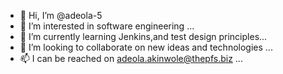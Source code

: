 - 👋 Hi, I’m @adeola-5
- 👀 I’m interested in software engineering ...
- 🌱 I’m currently learning Jenkins,and test design principles...
- 💞️ I’m looking to collaborate on new ideas and technologies ...
- 📫 I can be reached on adeola.akinwole@thepfs.biz ...

<!---
adeola-5/adeola-5 is a ✨ special ✨ repository because its `README.md` (this file) appears on your GitHub profile.
You can click the Preview link to take a look at your changes.
--->
